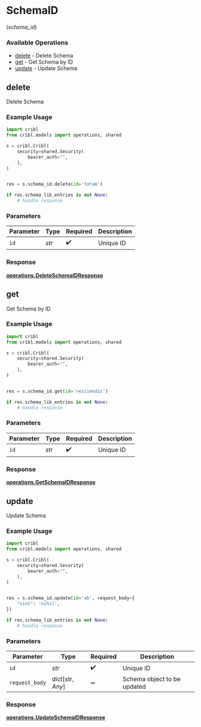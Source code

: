 # SchemaID
(*schema_id*)

### Available Operations

* [delete](#delete) - Delete Schema
* [get](#get) - Get Schema by ID
* [update](#update) - Update Schema

## delete

Delete Schema

### Example Usage

```python
import cribl
from cribl.models import operations, shared

s = cribl.Cribl(
    security=shared.Security(
        bearer_auth="",
    ),
)


res = s.schema_id.delete(id='totam')

if res.schema_lib_entries is not None:
    # handle response
```

### Parameters

| Parameter          | Type               | Required           | Description        |
| ------------------ | ------------------ | ------------------ | ------------------ |
| `id`               | *str*              | :heavy_check_mark: | Unique ID          |


### Response

**[operations.DeleteSchemaIDResponse](../../models/operations/deleteschemaidresponse.md)**


## get

Get Schema by ID

### Example Usage

```python
import cribl
from cribl.models import operations, shared

s = cribl.Cribl(
    security=shared.Security(
        bearer_auth="",
    ),
)


res = s.schema_id.get(id='reiciendis')

if res.schema_lib_entries is not None:
    # handle response
```

### Parameters

| Parameter          | Type               | Required           | Description        |
| ------------------ | ------------------ | ------------------ | ------------------ |
| `id`               | *str*              | :heavy_check_mark: | Unique ID          |


### Response

**[operations.GetSchemaIDResponse](../../models/operations/getschemaidresponse.md)**


## update

Update Schema

### Example Usage

```python
import cribl
from cribl.models import operations, shared

s = cribl.Cribl(
    security=shared.Security(
        bearer_auth="",
    ),
)


res = s.schema_id.update(id='ab', request_body={
    "sint": 'nihil',
})

if res.schema_lib_entries is not None:
    # handle response
```

### Parameters

| Parameter                   | Type                        | Required                    | Description                 |
| --------------------------- | --------------------------- | --------------------------- | --------------------------- |
| `id`                        | *str*                       | :heavy_check_mark:          | Unique ID                   |
| `request_body`              | dict[str, *Any*]            | :heavy_minus_sign:          | Schema object to be updated |


### Response

**[operations.UpdateSchemaIDResponse](../../models/operations/updateschemaidresponse.md)**

